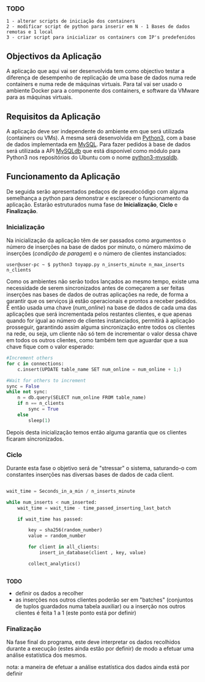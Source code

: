 
### TODO

	1 - alterar scripts de iniciação dos containers
	2 - modificar script de python para inserir em N - 1 Bases de dados remotas e 1 local
	3 - criar script para inicializar os containers com IP's predefenidos

## Objectivos da Aplicação

A aplicação que aqui vai ser desenvolvida tem como objectivo testar a diferença de desempenho de replicação de uma base de dados numa rede containers e numa rede de máquinas virtuais. Para tal vai ser usado o ambiente Docker para a componente dos containers, e software da VMware para as máquinas virtuais.

## Requisitos da Aplicação

A aplicação deve ser independente do ambiente em que será utilizada (containers ou VMs). A mesma será desenvolvida em [Python3](https://www.python.org/download/releases/3.0/), com a base de dados implementada em [MySQL](https://www.mysql.com/). Para fazer pedidos à base de dados será utilizada a API [MySQLdb](http://mysql-python.sourceforge.net/MySQLdb.html) que está disponível como módulo para Python3 nos repositórios do Ubuntu com o nome [python3-mysqldb](https://packages.ubuntu.com/artful/python3-mysqldb).

## Funcionamento da Aplicação

De seguida serão apresentados pedaços de pseudocódigo com alguma semelhança a python para demonstrar e esclarecer o funcionamento da aplicação. Estarão estruturados numa fase de **Inicialização**, **Ciclo** e **Finalização**.

### Inicialização

Na inicialização da aplicação têm de ser passados como argumentos o número de inserções na base de dados por minuto, o número máximo de inserções (*condição de paragem*) e o número de clientes instanciados:

```console
user@user-pc ~ $ python3 toyapp.py n_inserts_minute n_max_inserts n_clients
```
Como os ambientes não serão todos lançados ao mesmo tempo, existe uma necessidade de serem sincronizados antes de começarem a ser feitas inserções nas bases de dados de outras aplicações na rede, de forma a garantir que os serviços já estão operacionais e prontos a receber pedidos. 
É então usada uma chave (*num_online*) na base de dados de cada uma das aplicações que será incrementada pelos restantes clientes, e que apenas quando for igual ao número de clientes instanciados, permitirá à aplicação prosseguir, garantindo assim alguma sincronização entre todos os clientes na rede, ou seja, um cliente não só tem de incrementar o valor dessa chave em todos os outros clientes, como também tem que aguardar que a sua chave fique com o valor esperado:

```python
#Increment others
for c in connections:
	c.insert(UPDATE table_name SET num_online = num_online + 1;)

#Wait for others to increment
sync = False
while not sync:
	n = db.query(SELECT num_online FROM table_name)
	if n == n_clients
		sync = True
	else
		sleep(1)
```

Depois desta inicialização temos então alguma garantia que os clientes ficaram sincronizados.

### Ciclo

Durante esta fase o objetivo será de "stressar" o sistema, saturando-o com constantes inserções nas diversas bases de dados de cada client.

```python

wait_time = Seconds_in_a_min / n_inserts_minute

while num_inserts < num_inserted:
	wait_time = wait_time - time_passed_inserting_last_batch

	if wait_time has passed:

		key = sha256(random_number)
		value = random_number

		for client in all_clients:
			insert_in_database(client , key, value)

		collect_analytics()
    

```
**TODO**
  * definir os dados a recolher
  * as inserções nos outros clientes poderão ser em "batches" (conjuntos de tuplos guardados numa tabela auxiliar) ou 
		a inserção nos outros clientes é feita 1 a 1 (este ponto está por definir)

### Finalização

Na fase final do programa, este deve interpretar os dados recolhidos durante a execução (estes ainda estão por definir) de
modo a efetuar uma análise estatística dos mesmos.

nota: a maneira de efetuar a análise estatística dos dados ainda está por definir




